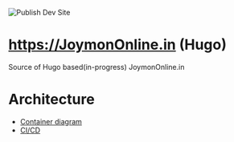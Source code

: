 ![Publish Dev Site](https://github.com/JoymonOnline/site-hugo/workflows/Publish%20Dev%20Site/badge.svg)

# https://JoymonOnline.in (Hugo)
Source of Hugo based(in-progress) JoymonOnline.in

# Architecture

- [Container diagram](http://www.plantuml.com/plantuml/proxy?fmt=svg&cache=no&src=https://raw.githubusercontent.com/joymon/site-hugo/master/diagrams/container.puml)
- [CI/CD](http://www.plantuml.com/plantuml/proxy?fmt=svg&cache=no&src=https://raw.githubusercontent.com/joymon/site-hugo/master/diagrams/ci-cd.puml)
